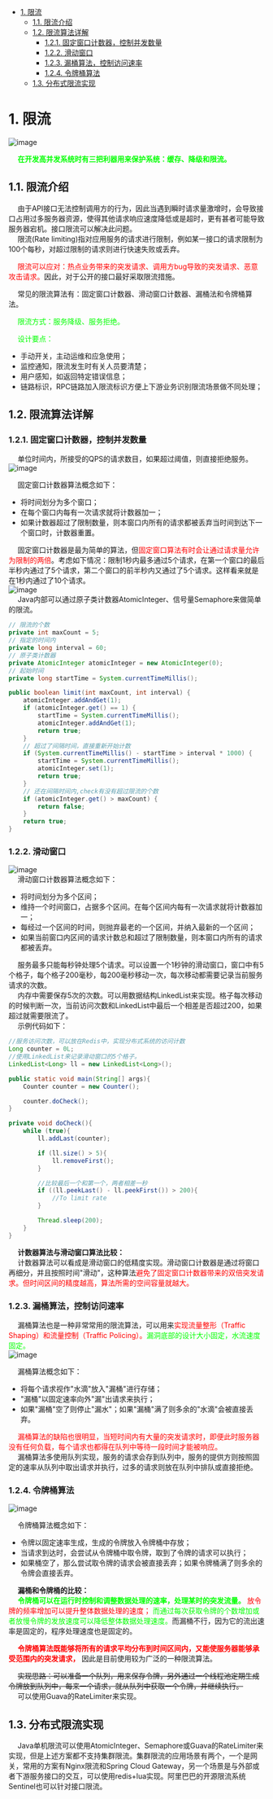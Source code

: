

<!-- TOC -->

- [1. 限流](#1-限流)
    - [1.1. 限流介绍](#11-限流介绍)
    - [1.2. 限流算法详解](#12-限流算法详解)
        - [1.2.1. 固定窗口计数器，控制并发数量](#121-固定窗口计数器控制并发数量)
        - [1.2.2. 滑动窗口](#122-滑动窗口)
        - [1.2.3. 漏桶算法，控制访问速率](#123-漏桶算法控制访问速率)
        - [1.2.4. 令牌桶算法](#124-令牌桶算法)
    - [1.3. 分布式限流实现](#13-分布式限流实现)

<!-- /TOC -->

# 1. 限流  
<!-- 
深入理解RateLimiter 
https://mp.weixin.qq.com/s/zGSvz6LyoenQw1TeWFLpuQ
-->
![image](https://gitee.com/wt1814/pic-host/raw/master/images/microService/problems/problem-28.png)  

&emsp; **<font color = "lime">在开发高并发系统时有三把利器用来保护系统：缓存、降级和限流。</font>**   

## 1.1. 限流介绍  
&emsp; 由于API接口无法控制调用方的行为，因此当遇到瞬时请求量激增时，会导致接口占用过多服务器资源，使得其他请求响应速度降低或是超时，更有甚者可能导致服务器宕机。接口限流可以解决此问题。  
&emsp; 限流(Rate limiting)指对应用服务的请求进行限制，例如某一接口的请求限制为100个每秒，对超过限制的请求则进行快速失败或丢弃。  

&emsp; <font color="red">限流可以应对：热点业务带来的突发请求、调用方bug导致的突发请求、恶意攻击请求。</font>因此，对于公开的接口最好采取限流措施。  

&emsp; 常见的限流算法有：固定窗口计数器、滑动窗口计数器、漏桶法和令牌桶算法。  

&emsp; <font color = "lime">限流方式：服务降级、服务拒绝。</font>  

&emsp; <font color = "lime">设计要点：</font>   

* 手动开关，主动运维和应急使用；  
* 监控通知，限流发生时有关人员要清楚；  
* 用户感知，如返回特定错误信息；  
* 链路标识，RPC链路加入限流标识方便上下游业务识别限流场景做不同处理；  

## 1.2. 限流算法详解  
### 1.2.1. 固定窗口计数器，控制并发数量  
&emsp; 单位时间内，所接受的QPS的请求数目，如果超过阈值，则直接拒绝服务。  
![image](https://gitee.com/wt1814/pic-host/raw/master/images/microService/problems/problem-23.png)  

&emsp; 固定窗口计数器算法概念如下：  

* 将时间划分为多个窗口；  
* 在每个窗口内每有一次请求就将计数器加一；  
* 如果计数器超过了限制数量，则本窗口内所有的请求都被丢弃当时间到达下一个窗口时，计数器重置。  

&emsp; 固定窗口计数器是最为简单的算法，但<font color="red">固定窗口算法有时会让通过请求量允许为限制的两倍</font>。考虑如下情况：限制1秒内最多通过5个请求，在第一个窗口的最后半秒内通过了5个请求，第二个窗口的前半秒内又通过了5个请求。这样看来就是在1秒内通过了10个请求。  
![image](https://gitee.com/wt1814/pic-host/raw/master/images/microService/problems/problem-24.png)  
&emsp; Java内部可以通过原子类计数器AtomicInteger、信号量Semaphore来做简单的限流。  

```java
// 限流的个数
private int maxCount = 5;
// 指定的时间内
private long interval = 60;
// 原子类计数器
private AtomicInteger atomicInteger = new AtomicInteger(0);
// 起始时间
private long startTime = System.currentTimeMillis();

public boolean limit(int maxCount, int interval) {
    atomicInteger.addAndGet(1);
    if (atomicInteger.get() == 1) {
        startTime = System.currentTimeMillis();
        atomicInteger.addAndGet(1);
        return true;
    }
    // 超过了间隔时间，直接重新开始计数
    if (System.currentTimeMillis() - startTime > interval * 1000) {
        startTime = System.currentTimeMillis();
        atomicInteger.set(1);
        return true;
    }
    // 还在间隔时间内,check有没有超过限流的个数
    if (atomicInteger.get() > maxCount) {
        return false;
    }
    return true;
}
```

### 1.2.2. 滑动窗口  
![image](https://gitee.com/wt1814/pic-host/raw/master/images/microService/problems/problem-25.png)  
&emsp; 滑动窗口计数器算法概念如下：  

* 将时间划分为多个区间；  
* 维持一个时间窗口，占据多个区间。在每个区间内每有一次请求就将计数器加一；  
* 每经过一个区间的时间，则抛弃最老的一个区间，并纳入最新的一个区间；  
* 如果当前窗口内区间的请求计数总和超过了限制数量，则本窗口内所有的请求都被丢弃。  

&emsp; 服务最多只能每秒钟处理5个请求。可以设置一个1秒钟的滑动窗口，窗口中有5个格子，每个格子200毫秒，每200毫秒移动一次，每次移动都需要记录当前服务请求的次数。  
&emsp; 内存中需要保存5次的次数。可以用数据结构LinkedList来实现。格子每次移动的时候判断一次，当前访问次数和LinkedList中最后一个相差是否超过200，如果超过就需要限流了。  
&emsp; 示例代码如下：  

```java
//服务访问次数，可以放在Redis中，实现分布式系统的访问计数
Long counter = 0L;
//使用LinkedList来记录滑动窗口的5个格子。
LinkedList<Long> ll = new LinkedList<Long>();

public static void main(String[] args){
    Counter counter = new Counter();

    counter.doCheck();
}

private void doCheck(){
    while (true){
        ll.addLast(counter);

        if (ll.size() > 5){
            ll.removeFirst();
        }

        //比较最后一个和第一个，两者相差一秒
        if ((ll.peekLast() - ll.peekFirst()) > 200){
            //To limit rate
        }

        Thread.sleep(200);
    }
}
```
&emsp; **计数器算法与滑动窗口算法比较：**  
&emsp; 计数器算法可以看成是滑动窗口的低精度实现。滑动窗口计数器是通过将窗口再细分，并且按照时间"滑动"，这种算法<font color = "red">避免了固定窗口计数器带来的双倍突发请求。但时间区间的精度越高，算法所需的空间容量就越大。</font>  

### 1.2.3. 漏桶算法，控制访问速率  
&emsp; 漏桶算法也是一种非常常用的限流算法，可以用来<font color = "red">实现流量整形（Traffic Shaping）和流量控制（Traffic Policing）。</font><font color = "lime">漏洞底部的设计大小固定，水流速度固定。</font>  
![image](https://gitee.com/wt1814/pic-host/raw/master/images/microService/problems/problem-26.png)  

&emsp; 漏桶算法概念如下：  

* 将每个请求视作"水滴"放入"漏桶"进行存储；  
* "漏桶"以固定速率向外"漏"出请求来执行；  
* 如果"漏桶"空了则停止"漏水"；如果"漏桶"满了则多余的"水滴"会被直接丢弃。  

&emsp; <font color = "red">漏桶算法的缺陷也很明显，当短时间内有大量的突发请求时，即便此时服务器没有任何负载，每个请求也都得在队列中等待一段时间才能被响应。</font>  
&emsp; 漏桶算法多使用队列实现，服务的请求会存到队列中，服务的提供方则按照固定的速率从队列中取出请求并执行，过多的请求则放在队列中排队或直接拒绝。   

### 1.2.4. 令牌桶算法  
![image](https://gitee.com/wt1814/pic-host/raw/master/images/microService/problems/problem-27.png)  

&emsp; 令牌桶算法概念如下：  

* 令牌以固定速率生成，生成的令牌放入令牌桶中存放；  
* 当请求到达时，会尝试从令牌桶中取令牌，取到了令牌的请求可以执行；  
* 如果桶空了，那么尝试取令牌的请求会被直接丢弃；如果令牌桶满了则多余的令牌会直接丢弃。  

&emsp; **漏桶和令牌桶的比较：**  
&emsp; **<font color="lime">令牌桶可以在运行时控制和调整数据处理的速率，处理某时的突发流量。</font>**  <font color="red">放令牌的频率增加可以提升整体数据处理的速度；</font>  <font color = "lime">而通过每次获取令牌的个数增加或者放慢令牌的发放速度可以降低整体数据处理速度。</font>而漏桶不行，因为它的流出速率是固定的，程序处理速度也是固定的。  

&emsp; **<font color="red">令牌桶算法既能够将所有的请求平均分布到时间区间内，又能使服务器能够承受范围内的突发请求，</font>** 因此是目前使用较为广泛的一种限流算法。  

&emsp; ~~实现思路：可以准备一个队列，用来保存令牌，另外通过一个线程池定期生成令牌放到队列中，每来一个请求，就从队列中获取一个令牌，并继续执行。~~  
&emsp; 可以使用Guava的RateLimiter来实现。  

## 1.3. 分布式限流实现  
&emsp; Java单机限流可以使用AtomicInteger、Semaphore或Guava的RateLimiter来实现，但是上述方案都不支持集群限流。集群限流的应用场景有两个，一个是网关，常用的方案有Nginx限流和Spring Cloud Gateway，另一个场景是与外部或者下游服务接口的交互，可以使用redis+lua实现。阿里巴巴的开源限流系统Sentinel也可以针对接口限流。
